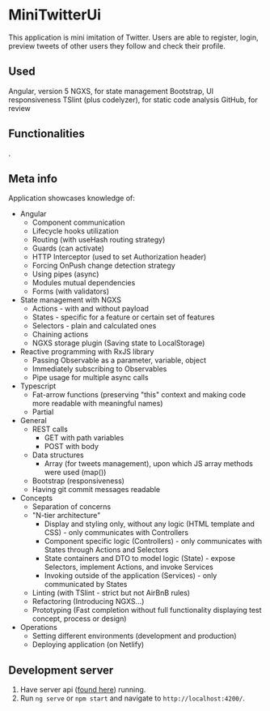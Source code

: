 # MiniTwitterUi

This application is mini imitation of Twitter. Users are able to register, login, preview tweets of other users they follow and check their profile.

## Used

Angular, version 5
NGXS, for state management
Bootstrap, UI responsiveness
TSlint (plus codelyzer), for static code analysis
GitHub, for review

## Functionalities

.

## Meta info
Application showcases knowledge of:
  - Angular
    - Component communication
    - Lifecycle hooks utilization
    - Routing (with useHash routing strategy)
    - Guards (can activate)
    - HTTP Interceptor (used to set Authorization header)
    - Forcing OnPush change detection strategy 
    - Using pipes (async)
    - Modules mutual dependencies
    - Forms (with validators)
  - State management with NGXS
    - Actions - with and without payload
    - States - specific for a feature or certain set of features
    - Selectors - plain and calculated ones
    - Chaining actions
    - NGXS storage plugin (Saving state to LocalStorage)
  - Reactive programming with RxJS library
    - Passing Observable as a parameter, variable, object
    - Immediately subscribing to Observables
    - Pipe usage for multiple async calls
  - Typescript
    - Fat-arrow functions (preserving "this" context and making code more readable with meaningful names)
    - Partial
  - General
    - REST calls
      - GET with path variables
      - POST with body 
    - Data structures
      - Array (for tweets management), upon which JS array methods were used (map())
    - Bootstrap (responsiveness)
    - Having git commit messages readable
  - Concepts
    - Separation of concerns
    - "N-tier architecture"
      - Display and styling only, without any logic (HTML template and CSS) - only communicates with Controllers
      - Component specific logic (Controllers) - only communicates with States through Actions and Selectors
      - State containers and DTO to model logic (State) - expose Selectors, implement Actions, and invoke Services
      - Invoking outside of the application (Services) - only communicated by States
    - Linting (with TSlint - strict but not AirBnB rules)
    - Refactoring (Introducing NGXS...)
    - Prototyping (Fast completion without full functionality displaying test concept, process or design)
  - Operations
    - Setting different environments (development and production)
    - Deploying application (on Netlify)

## Development server
1. Have server api ([found here](https://github.com/edinfazlic/location-api)) running. 
1. Run `ng serve` or `npm start` and navigate to `http://localhost:4200/`. 
